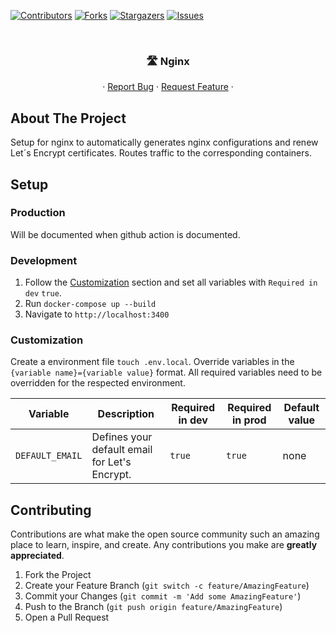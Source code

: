 [![Contributors][contributors-shield]][contributors-url]
[![Forks][forks-shield]][forks-url]
[![Stargazers][stars-shield]][stars-url]
[![Issues][issues-shield]][issues-url]

<!-- PROJECT HEADER -->
<br />
<p align="center">
  <h3 align="center">🛣️ Nginx</h3>

  <p align="center">
    ·
    <a href="https://github.com/Good-Games-Munich/nginx/issues">Report Bug</a>
    ·
    <a href="https://github.com/Good-Games-Munich/nginx/issues">Request Feature</a>
    ·
  </p>
</p>

<!-- ABOUT THE PROJECT -->

## About The Project

Setup for nginx to automatically generates nginx configurations and renew Let´s Encrypt certificates.
Routes traffic to the corresponding containers.

## Setup

### Production

Will be documented when github action is documented.

### Development

1. Follow the [Customization](#customization) section and set all variables with `Required in dev` `true`.
2. Run `docker-compose up --build`
3. Navigate to `http://localhost:3400`

### Customization

Create a environment file `touch .env.local`. Override variables in the `{variable name}={variable value}` format. All required variables need to be overridden for the respected environment.

| Variable        | Description                                   | Required in dev | Required in prod | Default value |
| --------------- | --------------------------------------------- | --------------- | ---------------- | ------------- |
| `DEFAULT_EMAIL` | Defines your default email for Let's Encrypt. | `true`          | `true`           | none          |

<!-- CONTRIBUTING -->

## Contributing

Contributions are what make the open source community such an amazing place to learn, inspire, and create. Any contributions you make are **greatly appreciated**.

1. Fork the Project
2. Create your Feature Branch (`git switch -c feature/AmazingFeature`)
3. Commit your Changes (`git commit -m 'Add some AmazingFeature'`)
4. Push to the Branch (`git push origin feature/AmazingFeature`)
5. Open a Pull Request

<!-- MARKDOWN LINKS & IMAGES -->
<!-- https://www.markdownguide.org/basic-syntax/#reference-style-links -->

[contributors-shield]: https://img.shields.io/github/contributors/Good-Games-Munich/nginx.svg?style=flat-square
[contributors-url]: https://github.com/Good-Games-Munich/nginx/graphs/contributors
[forks-shield]: https://img.shields.io/github/forks/Good-Games-Munich/nginx.svg?style=flat-square
[forks-url]: https://github.com/Good-Games-Munich/nginx/network/members
[stars-shield]: https://img.shields.io/github/stars/Good-Games-Munich/nginx.svg?style=flat-square
[stars-url]: https://github.com/Good-Games-Munich/nginx/stargazers
[issues-shield]: https://img.shields.io/github/issues/Good-Games-Munich/nginx.svg?style=flat-square
[issues-url]: https://github.com/Good-Games-Munich/nginx/issues
